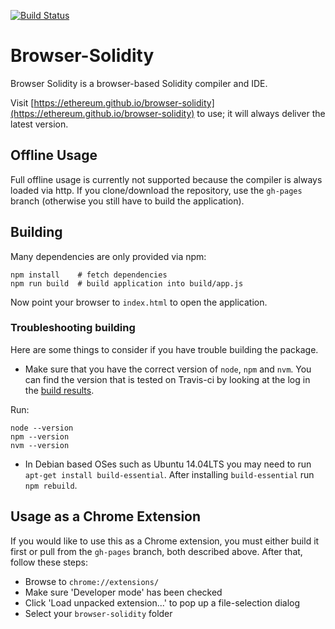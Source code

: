 [![Build Status](https://travis-ci.org/ethereum/browser-solidity.svg?branch=master)](https://travis-ci.org/ethereum/browser-solidity)

# Browser-Solidity

Browser Solidity is a browser-based Solidity compiler and IDE.

Visit [https://ethereum.github.io/browser-solidity](https://ethereum.github.io/browser-solidity) to use;
it will always deliver the latest version.

## Offline Usage

Full offline usage is currently not supported because the compiler is always
loaded via http. If you clone/download the repository, use the
`gh-pages` branch (otherwise you still have to build the application).

## Building

Many dependencies are only provided via npm:

	npm install    # fetch dependencies
	npm run build  # build application into build/app.js

Now point your browser to `index.html` to open the application.

### Troubleshooting building

Here are some things to consider if you have trouble building the package. 

 - Make sure that you have the correct version of `node`, `npm` and `nvm`. You can find the version that is tested on Travis-ci by looking at the log in the [build results](https://travis-ci.org/ethereum/browser-solidity).

Run:

    node --version
    npm --version
    nvm --version


 - In Debian based OSes such as Ubuntu 14.04LTS you may need to run `apt-get install build-essential`. After installing `build-essential` run `npm rebuild`.

 
## Usage as a Chrome Extension

If you would like to use this as a Chrome extension, you must either build it first or pull from the `gh-pages` branch, both described above.
After that, follow these steps:

* Browse to `chrome://extensions/`
* Make sure 'Developer mode' has been checked
* Click 'Load unpacked extension...' to pop up a file-selection dialog
* Select your `browser-solidity` folder
